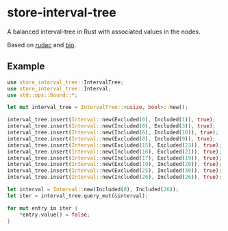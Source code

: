 # store-interval-tree

A balanced interval-tree in Rust with associated values in the nodes.

Based on [rudac](https://crates.io/crates/rudac) and [bio](https://crates.io/crates/bio).

## Example

```rust
use store_interval_tree::IntervalTree;
use store_interval_tree::Interval;
use std::ops::Bound::*;

let mut interval_tree = IntervalTree::<usize, bool>::new();

interval_tree.insert(Interval::new(Excluded(0), Included(1)), true);
interval_tree.insert(Interval::new(Included(0), Excluded(3)), true);
interval_tree.insert(Interval::new(Included(6), Included(10)), true);
interval_tree.insert(Interval::new(Excluded(8), Included(9)), true);
interval_tree.insert(Interval::new(Excluded(15), Excluded(23)), true);
interval_tree.insert(Interval::new(Included(16), Excluded(21)), true);
interval_tree.insert(Interval::new(Included(17), Excluded(19)), true);
interval_tree.insert(Interval::new(Excluded(19), Included(20)), true);
interval_tree.insert(Interval::new(Excluded(25), Included(30)), true);
interval_tree.insert(Interval::new(Included(26), Included(26)), true);

let interval = Interval::new(Included(8), Included(26));
let iter = interval_tree.query_mut(&interval);

for mut entry in iter {
    *entry.value() = false;
}
```
